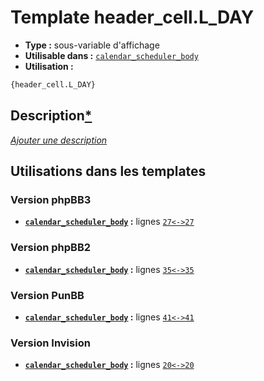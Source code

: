 # Template header_cell.L_DAY
* __Type :__ sous-variable d'affichage
* __Utilisable dans :__ [`calendar_scheduler_body`](../tpl/calendar_scheduler_body.md#readme)
* __Utilisation :__

```html
{header_cell.L_DAY}
```

## Description[*](https://fa-tvars.appspot.com/var/header_cell.L_DAY)
[*Ajouter une description*](https://fa-tvars.appspot.com/var/header_cell.L_DAY)

## Utilisations dans les templates

### Version phpBB3
* __[`calendar_scheduler_body`](../tpl/calendar_scheduler_body.md#readme) :__ lignes [`27`](../src/prosilver/calendar_scheduler_body.tpl#L27)[`<->`](../src/prosilver/calendar_scheduler_body.tpl#L27-L27)[`27`](../src/prosilver/calendar_scheduler_body.tpl#L27)

### Version phpBB2
* __[`calendar_scheduler_body`](../tpl/calendar_scheduler_body.md#readme) :__ lignes [`35`](../src/subsilver/calendar_scheduler_body.tpl#L35)[`<->`](../src/subsilver/calendar_scheduler_body.tpl#L35-L35)[`35`](../src/subsilver/calendar_scheduler_body.tpl#L35)

### Version PunBB
* __[`calendar_scheduler_body`](../tpl/calendar_scheduler_body.md#readme) :__ lignes [`41`](../src/punbb/calendar_scheduler_body.tpl#L41)[`<->`](../src/punbb/calendar_scheduler_body.tpl#L41-L41)[`41`](../src/punbb/calendar_scheduler_body.tpl#L41)

### Version Invision
* __[`calendar_scheduler_body`](../tpl/calendar_scheduler_body.md#readme) :__ lignes [`20`](../src/invision/calendar_scheduler_body.tpl#L20)[`<->`](../src/invision/calendar_scheduler_body.tpl#L20-L20)[`20`](../src/invision/calendar_scheduler_body.tpl#L20)

